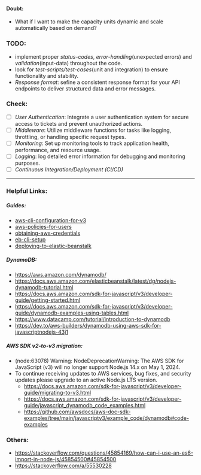 
#### Doubt:
- What if I want to make the capacity units dynamic and scale automatically based on demand?

### TODO:
- implement proper *status-codes*, *error-handling*(unexpected errors) and *validation*(input-data) throughout the code.
- look for *test-scripts/test-cases*(unit and integration) to ensure functionality and stability.
- *Response format*: sefine a consistent response format for your API endpoints to deliver structured data and error messages.

### Check:
- [ ] *User Authentication*: Integrate a user authentication system for secure access to tickets and prevent unauthorized actions.
- [ ] *Middleware*: Utilize middleware functions for tasks like logging, throttling, or handling specific request types.
- [ ] *Monitoring*: Set up monitoring tools to track application health, performance, and resource usage.
- [ ] *Logging*: log detailed error information for debugging and monitoring purposes.
- [ ] *Continuous Integration/Deployment (CI/CD)*

---

### Helpful Links:

##### Guides:
- [aws-cli-configuration-for-v3](./guides/aws-cli-configuration-for-v3.md)
- [aws-policies-for-users](./guides/aws-policies-for-users.md)
- [obtaining-aws-credentials](./guides/obtaining-aws-credentials.md)
- [eb-cli-setup](./guides/eb-cli-setup.md)
- [deploying-to-elastic-beanstalk](./guides/deploying-to-elastic-beanstalk.md)

##### DynamoDB:
- https://aws.amazon.com/dynamodb/
- https://docs.aws.amazon.com/elasticbeanstalk/latest/dg/nodejs-dynamodb-tutorial.html
- https://docs.aws.amazon.com/sdk-for-javascript/v3/developer-guide/getting-started.html
- https://docs.aws.amazon.com/sdk-for-javascript/v3/developer-guide/dynamodb-examples-using-tables.html
- https://www.datacamp.com/tutorial/introduction-to-dynamodb
- https://dev.to/aws-builders/dynamodb-using-aws-sdk-for-javascriptnodejs-43j1

##### AWS SDK v2-to-v3 migration:
- (node:63078) Warning: NodeDeprecationWarning: The AWS SDK for JavaScript (v3) will
no longer support Node.js 14.x on May 1, 2024.
- To continue receiving updates to AWS services, bug fixes, and security
updates please upgrade to an active Node.js LTS version.
    - https://docs.aws.amazon.com/sdk-for-javascript/v3/developer-guide/migrating-to-v3.html
    - https://docs.aws.amazon.com/sdk-for-javascript/v3/developer-guide/javascript_dynamodb_code_examples.html
    - https://github.com/awsdocs/aws-doc-sdk-examples/tree/main/javascriptv3/example_code/dynamodb#code-examples

### Others:
- https://stackoverflow.com/questions/45854169/how-can-i-use-an-es6-import-in-node-js/45854500#45854500
- https://stackoverflow.com/a/55530228